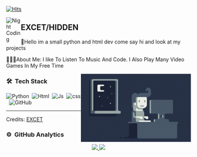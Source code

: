 [![Hits](http://hits.dwyl.com/EXCET/EXCET.svg)](http://hits.dwyl.com/EXCET/EXCET)

<img alt="Night Coding" src="./assets/Hand%20Wave.gif" width='40' align="left"/><h2>EXCET/HIDDEN</h2>

👋Hello im a small python and html dev come say hi and look at my projects

👨🏻‍💻About Me: I like To Listen To Music And Code. I Also Play Many Video Games In My Free Time


<img alt="Night Coding" src="https://raw.githubusercontent.com/AVS1508/AVS1508/master/assets/Night-Coding.gif" align="right"/>

### 🛠 &nbsp;Tech Stack

![Python](https://img.shields.io/badge/-Python-05122A?style=flat&logo=python)&nbsp;
![Html](https://img.shields.io/badge/-GitHub-05122A?style=flat&logo=html)&nbsp;
![Js](https://img.shields.io/badge/-GitHub-05122A?style=flat&logo=js)&nbsp;
![css](https://img.shields.io/badge/-GitHub-05122A?style=flat&logo=css)&nbsp;
![GitHub](https://img.shields.io/badge/-GitHub-05122A?style=flat&logo=github)&nbsp;

-----

Credits: [EXCET](https://github.com/EXCET)

### ⚙️ &nbsp;GitHub Analytics

<p align="center">
<a href="https://github.com/EXCET">
  <img height="180em" src="https://github-readme-stats-eight-theta.vercel.app/api?username=EXCET&show_icons=true&theme=algolia&include_all_commits=true&count_private=true"/>
  <img height="180em" src="https://github-readme-stats-eight-theta.vercel.app/api/top-langs/?username=EXCET&layout=compact&langs_count=8&theme=algolia"/>
</a>
</p>
